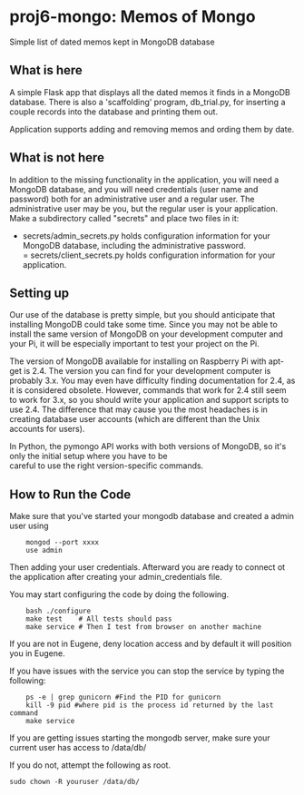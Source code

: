# proj6-mongo: Memos of Mongo
Simple list of dated memos kept in MongoDB database

## What is here

A simple Flask app that displays all the dated memos it finds in a MongoDB database.
There is also a 'scaffolding' program, db_trial.py, for inserting a couple records into the database 
and printing them out.

Application supports adding and removing memos and ording them by date.

## What is not here

In addition to the missing functionality in the application, you will
need a MongoDB database, and you will need credentials (user name and
password) both for an administrative user and a regular user.  The
administrative user may be you, but the regular user is your
application. Make a subdirectory called "secrets" and place two files
in it: 

- secrets/admin_secrets.py holds configuration information for your MongoDB
  database, including the administrative password.  
= secrets/client_secrets.py holds configuration information for your
  application. 


## Setting up

Our use of the database is pretty simple, but you should anticipate
that installing MongoDB could take some time.  Since you may not be
able to install the same version of MongoDB on your development
computer and your Pi, it will be especially important to test your
project on the Pi. 

The version of MongoDB available for installing on Raspberry Pi with
apt-get is 2.4.  The version you can find for your development
computer is probably 3.x.  You may even have difficulty finding
documentation for 2.4, as it is considered obsolete.  However,
commands that work for 2.4 still seem to work for 3.x, so you should
write your application and support scripts to use 2.4.   The
difference that may cause you the most headaches is in creating
database user accounts (which are different than the Unix accounts for
users). 

In Python, the pymongo API works with both versions of MongoDB, so
it's only the initial setup where you have to be  
careful to use the right version-specific commands. 

## How to Run the Code
Make sure that you've started your mongodb database and created a admin user using

```
	mongod --port xxxx
	use admin
```
Then adding your user credentials. Afterward you are ready to connect ot the application after creating your admin_credentials file.

You may start configuring the code by doing the following.

```
	bash ./configure
	make test    # All tests should pass
	make service # Then I test from browser on another machine
```
If you are not in Eugene, deny location access and by default it will position you in Eugene.


If you have issues with the service you can stop the service by typing the following:
```
	ps -e | grep gunicorn #Find the PID for gunicorn
	kill -9 pid #where pid is the process id returned by the last command
	make service
```
If you are getting issues starting the mongodb server, make sure your current user has access to /data/db/

If you do not, attempt the following as root. 

```
sudo chown -R youruser /data/db/
```
